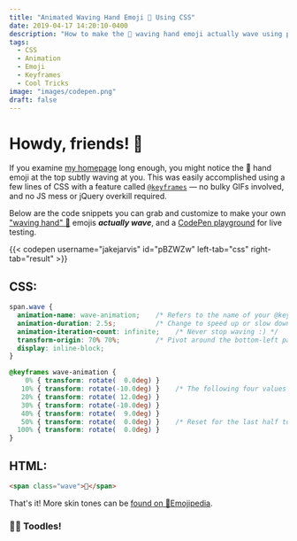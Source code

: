 ```yaml
---
title: "Animated Waving Hand Emoji 👋 Using CSS"
date: 2019-04-17 14:20:10-0400
description: "How to make the 👋 waving hand emoji actually wave using pure CSS animation!"
tags:
  - CSS
  - Animation
  - Emoji
  - Keyframes
  - Cool Tricks
image: "images/codepen.png"
draft: false
---
```


# Howdy, friends! <span class="wave">👋</span>

If you examine [my homepage](/) long enough, you might notice the 👋 hand emoji at the top subtly waving at you. This was easily accomplished using a few lines of CSS with a feature called [`@keyframes`](https://developer.mozilla.org/en-US/docs/Web/CSS/@keyframes) — no bulky GIFs involved, and no JS mess or jQuery overkill required.

Below are the code snippets you can grab and customize to make your own ["waving hand" 👋](https://emojipedia.org/waving-hand-sign/) emojis **_actually wave_**, and a [CodePen playground](https://codepen.io/jakejarvis/pen/pBZWZw) for live testing.

{{< codepen username="jakejarvis" id="pBZWZw" left-tab="css" right-tab="result" >}}

## CSS:

<!-- prettier-ignore -->
```css
span.wave {
  animation-name: wave-animation;    /* Refers to the name of your @keyframes element below */
  animation-duration: 2.5s;          /* Change to speed up or slow down */
  animation-iteration-count: infinite;    /* Never stop waving :) */
  transform-origin: 70% 70%;         /* Pivot around the bottom-left palm */
  display: inline-block;
}

@keyframes wave-animation {
    0% { transform: rotate(  0.0deg) }
   10% { transform: rotate(-10.0deg) }    /* The following four values can be played with to make the waving more or less extreme */
   20% { transform: rotate( 12.0deg) }
   30% { transform: rotate(-10.0deg) }
   40% { transform: rotate(  9.0deg) }
   50% { transform: rotate(  0.0deg) }    /* Reset for the last half to pause */
  100% { transform: rotate(  0.0deg) }
}
```

## HTML:

<!-- prettier-ignore -->
```html {linenos=false}
<span class="wave">👋</span>
```

That's it! More skin tones can be [found on 📕Emojipedia](https://emojipedia.org/search/?q=waving+hand).

### <span class="wave">👋🏼</span> Toodles!
